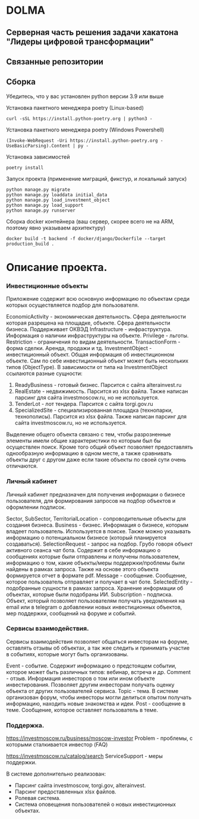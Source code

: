 # DOLMA

## Серверная часть решения задачи хакатона "Лидеры цифровой трансформации"
## Связанные репозитории

## Сборка
Убедитесь, что у вас установлен python версии 3.9 или выше

Установка пакетного менеджера poetry (Linux-based)
```shell
curl -sSL https://install.python-poetry.org | python3 -
```
Установка пакетного менеджера poetry (Windows Powershell)
```shell
(Invoke-WebRequest -Uri https://install.python-poetry.org -UseBasicParsing).Content | py -
```
Установка зависимостей
```shell
poetry install
```
Запуск проекта (применение миграций, фикстур, и локальный запуск)
```python3
python manage.py migrate
python manage.py loaddata initial_data
python manage.py load_investment_object
python manage.py load_support
python manage.py runserver
```
Сборка docker контейнера (ваш сервер, скорее всего не на ARM, поэтому явно указываем архитектуру)
```shell
docker build -t backend -f docker/django/Dockerfile --target production_build .
```


# Описание проекта.
### Инвестиционные объекты
Приложение содержит всю основную информацию по объектам среди которых 
осуществляется подбор для пользователя.

EconomicActivity - экономическая деятельность. Сфера деятельности которая 
разрешена на площадке, объекте. Сфера деятельности бизнеса. Поддерживает ОКВЭД
Infrastructure - инфраструктура. Информация о наличии инфраструктуры на объекте.
Privilege - льготы.
Restriction - ограничения по видам деятельности.
TransactionForm - форма сделки. Аренда, продажи и тд.
InvestmentObject - инвестиционный объект. Общая информация об инвестиционном 
объекте. Сам по себе инвестиционный объект может быть нескольких типов 
(ObjectType). В зависимости от типа на InvestmentObject ссылаются разные 
сущности:
1) ReadyBusiness - готовый бизнес. Парсится с сайта alterainvest.ru
2) RealEstate - недвижимость. Парсится из xlsx файла. Также написан парсинг для
сайта investmoscow.ru, но не используется.
3) TenderLot - лот тендера. Парсится с сайта torgi.gov.ru
4) SpecializedSite - специализированная площадка (технопарки, технополисы).
Парсится из xlsx файла. Также написан парсинг для сайта investmoscow.ru, 
но не используется.

Выделение общего объекта связано с тем, чтобы разрозненные элементы имели общие 
характеристики по которым был бы осуществлен поиск. Кроме того общий объект
позволяет предоставлять однообразную информацию в одном месте, а также 
сравнивать объекты друг с другом даже если такие объекты по своей сути очень 
отличаются.


### Личный кабинет
Личный кабинет предназначен для получения информации о бизнесе пользователя,
для формирования запросов на подбор объектов и оформлении подписок.

Sector, SubSector, TerritorialLocation - сопроводительные объекты для создания
бизнеса.
Business - бизнес. Информация о бизнесе, которым владеет пользователь. 
Используется в поиске. Также можно указывать информацию о потенциальном 
бизнесе (который планируется создаваться).
SelectionRequest - запрос на подбор. Грубо говоря объект активного сеанса 
чат бота. Содержит в себе информацию о сообщениях которые были отправлены 
и получены пользователем, информацию о том, какие объекты/меры поддержки/проблемы
были найдены в рамках запроса. Также на основе этого объекта формируется отчет 
в формате pdf.
Message - сообщение. Сообщение, которое пользователь отправляет и получает в 
чат боте.
SelectedEntity - подобранные сущности в рамках запроса. Хранение информации об 
объектах, которые были подобраны ИИ.
Subscription - подписка. Объект, который позволяет пользователям получать 
уведомления на email или в telegram о добавлении новых инвестиционных
объектов, мер поддержки, сообщений на форуме и событий.

### Сервисы взаимодействия.
Сервисы взаимодействия позволяет общаться инвесторам на форуме, оставлять
отзывы об объектах, а так жее следить и принимать участие в событиях,
которые могут быть организованы.

Event - событие. Содержит информацию о предстоящем событии, которое может быть 
различных типов: вебинар, встреча и др.
Comment - отзыв. Информация инвесторов о том или ином объекте инвестирования.
Позволяет другим инвесторам получать оценку объекта от других пользователей 
сервиса.
Topic - тема. В системе организован форум, чтобы инвесторы могли делиться опытом
получать информацию, находить новые знакомства и идеи.
Post - сообщение в теме. Сообщение, которое оставляет пользователь в теме.

### Поддержка.
https://investmoscow.ru/business/moscow-investor
Problem - проблемы, с которыми сталкивается инвестор (FAQ)

https://investmoscow.ru/catalog/search
ServiceSupport - меры поддержки.

В системе дополнительно реализован:
- Парсинг сайта investmoscow, torgi.gov, alterainvest.
- Парсинг предоставленных xlsx файлов.
- Ролевая система.
- Система оповещения пользователей о новых инвестиционных объектах.
